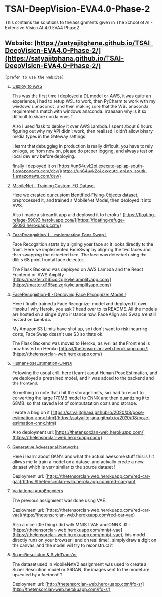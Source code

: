 # TSAI-DeepVision-EVA4.0-Phase-2

This contains the solutions to the assignments given in The School of AI - Extensive Vision AI 4.0 EVA4 Phase2

## Website: [https://satyajitghana.github.io/TSAI-DeepVision-EVA4.0-Phase-2/](https://satyajitghana.github.io/TSAI-DeepVision-EVA4.0-Phase-2/)

`[prefer to use the website]`

1. [Deploy to AWS](01-Deploy-To-AWS/README.md)

    This was the first time i deployed a DL model on AWS, it was quite an experience, i had to setup WSL to work, then PyCharm to work with my windows's anaconda, and then making sure that the WSL anaconda requirements match with windows anaconda. maaaaan why is it so difficult to share conda envs ?

    Also i used flask to deploy it over AWS Lambda. I spent about 6 hours figuring out why my API didn't work, then realised i didn't allow binary media types in the Gateway settings.

    I learnt that debugging in production is really difficult, you have to rely on logs, so from now on, please do proper logging, and always test on local dev env before deploying.

    finally i deployed it on [https://un64uvk2oi.execute-api.ap-south-1.amazonaws.com/dev/](https://un64uvk2oi.execute-api.ap-south-1.amazonaws.com/dev/)

2. [MobileNet - Training Custom IFO Dataset](02-MobileNet/index.html)

    Here we created our custom Identified-Flying-Objects dataset, preprocessed it, and trained a MobileNet Model, then deployed it into AWS.

    Also i made a streamlit app and deployed it to heroku ! [https://floating-refuge-59093.herokuapp.com/](https://floating-refuge-59093.herokuapp.com/)

3. [FaceRecognition-I - Implementing Face Swap !](03-FaceRecognition-I/)

    Face Recognition starts by aligning your face so it looks directly to the front. Here we implemented FaceSwap by aligning the two faces and then swapping the detected face. The face was detected using the dlib's 68 point frontal face detector.

    The Flask Backend was deployed on AWS Lambda and the React Frontend on AWS Amplify
    [https://master.d165apizgrkyke.amplifyapp.com/](https://master.d165apizgrkyke.amplifyapp.com/)

4. [FaceRecognition-II - Deploying Face Recognizer Model !](04-FaceRecognition-II/index.html)

    Here i finally trained a Face Recognizer model and deployed it over Heroku ! why Heroku you ask ? head over to its README. All the models are hosted on a single dyno instance now. Face Align and Swap are still hosted on Lambda.

    My Amazon S3 Limits have shot up, so i don't want to risk incurring costs, Face Swap doesn't use S3 so thats ok.

    The Flask Backend was moved to Heroku, as well as the Front end is now hosted on Heroku
    [https://thetensorclan-web.herokuapp.com/](https://thetensorclan-web.herokuapp.com/)

5. [HumanPoseEstimation-ONNX](05-HumanPoseEstimation-ONNX/README.md)

    Following the usual drill, here i learnt about Human Pose Estimation, and we deployed a pretrained model, and it was added to the backend and the frontend.

    Something to note that i hit the storage limits, so i had to resort to converting the large 170MB model to ONNX and then quantizing it to 68MB, so that saved a lot of computatation costs and storage.

    I wrote a blog on it [https://satyajitghana.github.io/2020/08/pose-estimation-onnx.html](https://satyajitghana.github.io/2020/08/pose-estimation-onnx.html)

    Also deployment url: [https://thetensorclan-web.herokuapp.com/](https://thetensorclan-web.herokuapp.com/)

6. [Generative Adversarial Networks](06-GenerativeAdversarialNetworks/README.md)

    Here i learnt about GAN's and what the actual awesome stuff this is ! it allows me to train a model on a dataset and actually create a new dataset which is very similar to the source dataset !

    Deployment url: [https://thetensorclan-web.herokuapp.com/red-car-gan](https://thetensorclan-web.herokuapp.com/red-car-gan)

7. [Variational AutoEncoders](07-VariationalAutoEncoders/README.md)

    The previous assignment was done using VAE.

    Deployment url: [https://thetensorclan-web.herokuapp.com/red-car-vae](https://thetensorclan-web.herokuapp.com/red-car-vae)

    Also a nice little thing i did with MNIST VAE and ONNX.JS : [https://thetensorclan-web.herokuapp.com/mnist-vae](https://thetensorclan-web.herokuapp.com/mnist-vae), this model directly runs on your browser ! and on real time !, simply draw a digit on the canvas, and the model will try to reconstruct it

8. [SuperResolution & StyleTransfer](08-SuperResolution_StyleTransfer/README.md)

    The dataset used in MobileNetV2 assignment was used to create a Super Resolution model or SRGAN, the images sent to the model are upscaled by a factor
    of 2.

    Deployment url: [http://thetensorclan-web.herokuapp.com/ifo-sr](http://thetensorclan-web.herokuapp.com/ifo-sr)
